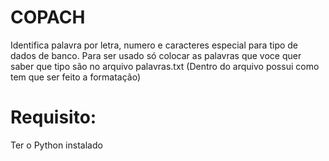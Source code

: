 # COPACH
Identifica palavra por letra, numero e caracteres especial para tipo de dados de banco.
Para ser usado só colocar as palavras que voce quer saber que tipo são no arquivo palavras.txt (Dentro do arquivo possui como tem que ser feito a formatação)

# Requisito:
Ter o Python instalado
